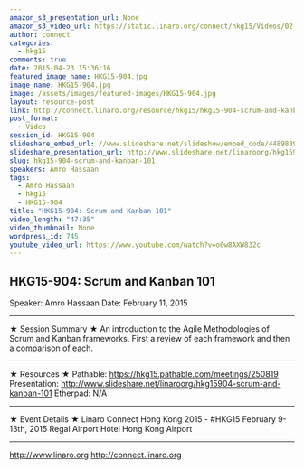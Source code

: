 ```yaml
---
amazon_s3_presentation_url: None
amazon_s3_video_url: https://static.linaro.org/connect/hkg15/Videos/02-11-Wednesday/HKG15-904%20Scrum%20and%20Kanban%20101.mp4
author: connect
categories:
  - hkg15
comments: true
date: 2015-04-23 15:36:16
featured_image_name: HKG15-904.jpg
image_name: HKG15-904.jpg
image: /assets/images/featured-images/HKG15-904.jpg
layout: resource-post
link: http://connect.linaro.org/resource/hkg15/hkg15-904-scrum-and-kanban-101/
post_format:
  - Video
session_id: HKG15-904
slideshare_embed_url: //www.slideshare.net/slideshow/embed_code/44898896
slideshare_presentation_url: http://www.slideshare.net/linaroorg/hkg15904-scrum-and-kanban-101
slug: hkg15-904-scrum-and-kanban-101
speakers: Amro Hassaan
tags:
  - Amro Hassaan
  - hkg15
  - HKG15-904
title: "HKG15-904: Scrum and Kanban 101"
video_length: "47:35"
video_thumbnail: None
wordpress_id: 745
youtube_video_url: https://www.youtube.com/watch?v=o0w8AXW832c
---
```


## HKG15-904: Scrum and Kanban 101

Speaker: Amro Hassaan
Date: February 11, 2015

---

★ Session Summary ★
An introduction to the Agile Methodologies of Scrum and Kanban frameworks. First a review of each framework and then a comparison of each.

---

★ Resources ★
Pathable: https://hkg15.pathable.com/meetings/250819
Presentation: http://www.slideshare.net/linaroorg/hkg15904-scrum-and-kanban-101
Etherpad: N/A

---

★ Event Details ★
Linaro Connect Hong Kong 2015 - #HKG15
February 9-13th, 2015
Regal Airport Hotel Hong Kong Airport

---

http://www.linaro.org
http://connect.linaro.org
